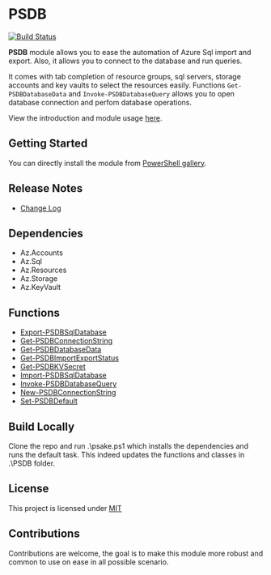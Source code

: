 # PSDB

[![Build Status](https://dev.azure.com/solteccode/PSDB/_apis/build/status/PSDB-CI-Github?branchName=master)](https://dev.azure.com/solteccode/PSDB/_build/latest?definitionId=30&branchName=master)

**PSDB** module allows you to ease the automation of Azure Sql import and export. Also, it allows you to connect to the database and run queries.

It comes with tab completion of resource groups, sql servers, storage accounts and key vaults to select the resources easily. Functions `Get-PSDBDatabaseData` and `Invoke-PSDBDatabaseQuery` allows you to open database connection and perfom database operations. 

View the introduction and module usage [here](https://hkarthik7.github.io/powershell/2020/08/02/PSDB.html).

## Getting Started

You can directly install the module from [PowerShell gallery](https://www.powershellgallery.com/packages/PSDB/0.1.14).

## Release Notes

- [Change Log](CHANGELOG.md)

## Dependencies

- Az.Accounts
- Az.Sql
- Az.Resources
- Az.Storage
- Az.KeyVault

## Functions

- [Export-PSDBSqlDatabase](https://github.com/hkarthik7/PSDB/blob/master/docs/Export-PSDBSqlDatabase.md)
- [Get-PSDBConnectionString](https://github.com/hkarthik7/PSDB/blob/master/docs/Get-PSDBConnectionString.md)
- [Get-PSDBDatabaseData](https://github.com/hkarthik7/PSDB/blob/master/docs/Get-PSDBDatabaseData.md)
- [Get-PSDBImportExportStatus](https://github.com/hkarthik7/PSDB/blob/master/docs/Get-PSDBImportExportStatus.md)
- [Get-PSDBKVSecret](https://github.com/hkarthik7/PSDB/blob/master/docs/Get-PSDBKVSecret.md)
- [Import-PSDBSqlDatabase](https://github.com/hkarthik7/PSDB/blob/master/docs/Import-PSDBSqlDatabase.md)
- [Invoke-PSDBDatabaseQuery](https://github.com/hkarthik7/PSDB/blob/master/docs/Invoke-PSDBDatabaseQuery.md)
- [New-PSDBConnectionString](https://github.com/hkarthik7/PSDB/blob/master/docs/New-PSDBConnectionString.md)
- [Set-PSDBDefault](https://github.com/hkarthik7/PSDB/blob/master/docs/Set-PSDBDefault.md)

## Build Locally

Clone the repo and run .\psake.ps1 which installs the dependencies and runs the default task. This indeed updates the
functions and classes in .\PSDB folder.

## License

This project is licensed under [MIT](LICENSE)

## Contributions

Contributions are welcome, the goal is to make this module more robust and common to use on ease in all possible scenario.